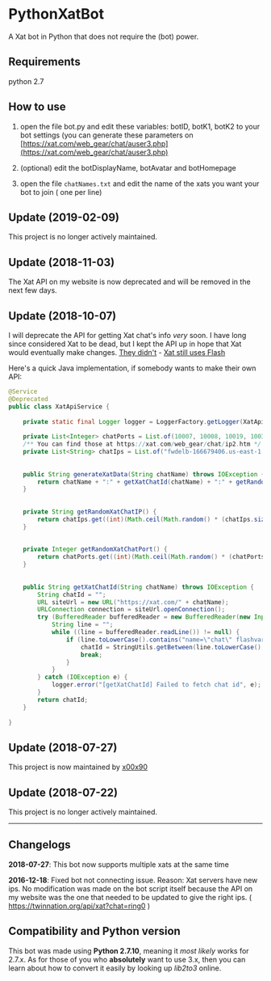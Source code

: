 # PythonXatBot

A Xat bot in Python that does not require the (bot) power.

## Requirements
python 2.7

## How to use

1. open the file bot.py and edit these variables: botID, botK1, botK2 to your bot settings (you can generate these parameters on [https://xat.com/web_gear/chat/auser3.php](https://xat.com/web_gear/chat/auser3.php)

2. (optional) edit the botDisplayName, botAvatar and botHomepage

3. open the file ```chatNames.txt``` and edit the name of the xats you want your bot to join ( one per line)

## Update (2019-02-09)

This project is no longer actively maintained.

## Update (2018-11-03)

The Xat API on my website is now deprecated and will be removed in the next few days.


## Update (2018-10-07)

I will deprecate the API for getting Xat chat's info _very_ soon. I have long since considered Xat to be dead, but I kept the API up in hope that Xat would eventually make changes. [They didn't](https://trends.google.com/trends/explore?date=today%205-y&q=Xat,Discord) - [Xat still uses Flash](https://trends.google.com/trends/explore?date=all&geo=US&q=Adobe%20Flash)


Here's a quick Java implementation, if somebody wants to make their own API:

```java
@Service
@Deprecated
public class XatApiService {
	
	private static final Logger logger = LoggerFactory.getLogger(XatApiService.class);
	
	private List<Integer> chatPorts = List.of(10007, 10008, 10019, 10038);
	/** You can find those at https://xat.com/web_gear/chat/ip2.htm */
	private List<String> chatIps = List.of("fwdelb-166679406.us-east-1.elb.amazonaws.com", "fwdelb2-1789343474.us-east-1.elb.amazonaws.com");
	
	
	public String generateXatData(String chatName) throws IOException {
		return chatName + ":" + getXatChatId(chatName) + ":" + getRandomXatChatIP() + ":" + getRandomXatChatPort();
	}
	
	
	private String getRandomXatChatIP() {
		return chatIps.get((int)(Math.ceil(Math.random() * (chatIps.size())))-1);
	}
	
	
	private Integer getRandomXatChatPort() {
		return chatPorts.get((int)(Math.ceil(Math.random() * (chatPorts.size())))-1);
	}
	
	
	public String getXatChatId(String chatName) throws IOException {
		String chatId = "";
		URL siteUrl = new URL("https://xat.com/" + chatName);
		URLConnection connection = siteUrl.openConnection();
		try (BufferedReader bufferedReader = new BufferedReader(new InputStreamReader(connection.getInputStream()))) {
			String line = "";
			while ((line = bufferedReader.readLine()) != null) {
				if (line.toLowerCase().contains("name=\"chat\" flashvars=\"id=")) {
					chatId = StringUtils.getBetween(line.toLowerCase(), "id=", "&");
					break;
				}
			}
		} catch (IOException e) {
			logger.error("[getXatChatId] Failed to fetch chat id", e);
		}
		return chatId;
	}
	
}
```

## Update (2018-07-27)

This project is now maintained by [x00x90](https://github.com/x00x90)

## Update (2018-07-22)

This project is no longer actively maintained.

-------------------------

## Changelogs

**2018-07-27**: This bot now supports multiple xats at the same time

**2016-12-18**: Fixed bot not connecting issue. Reason: Xat servers have new ips. No modification was made on the bot script itself because the API on my website was the one that needed to be updated to give the right ips. ( https://twinnation.org/api/xat?chat=ring0 )


## Compatibility and Python version

This bot was made using **Python 2.7.10**, meaning it *most likely* works for 2.7.x. As for those of you who **absolutely** want to use 3.x, then you can learn about how to convert it easily by looking up *lib2to3* online.

